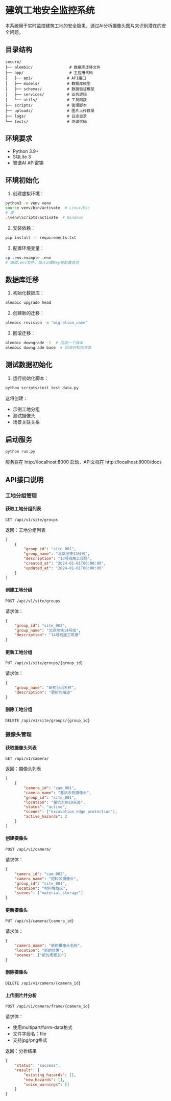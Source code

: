 # 建筑工地安全监控系统

本系统用于实时监控建筑工地的安全隐患，通过AI分析摄像头图片来识别潜在的安全问题。

## 目录结构

```
secure/
├── alembic/                # 数据库迁移文件
├── app/                    # 主应用代码
│   ├── api/               # API接口
│   ├── models/            # 数据库模型
│   ├── schemas/           # 数据验证模型
│   ├── services/          # 业务逻辑
│   └── utils/             # 工具函数
├── scripts/               # 管理脚本
├── uploads/               # 图片上传目录
├── logs/                  # 日志目录
└── tests/                 # 测试代码
```

## 环境要求

- Python 3.9+
- SQLite 3
- 智谱AI API密钥

## 环境初始化

1. 创建虚拟环境：
```bash
python3 -m venv venv
source venv/bin/activate  # Linux/Mac
# 或
.\venv\Scripts\activate  # Windows
```

2. 安装依赖：
```bash
pip install -r requirements.txt
```

3. 配置环境变量：
```bash
cp .env.example .env
# 编辑.env文件，填入必要Key等配置信息
```

## 数据库迁移

1. 初始化数据库：
```bash
alembic upgrade head
```

2. 创建新的迁移：
```bash
alembic revision -m "migration_name"
```

3. 回滚迁移：
```bash
alembic downgrade -1  # 回滚一个版本
alembic downgrade base  # 回滚到初始状态
```

## 测试数据初始化

1. 运行初始化脚本：
```bash
python scripts/init_test_data.py
```

这将创建：
- 示例工地分组
- 测试摄像头
- 场景关联关系

## 启动服务

```bash
python run.py
```

服务将在 http://localhost:8000 启动，API文档在 http://localhost:8000/docs

## API接口说明

### 工地分组管理

#### 获取工地分组列表
```http
GET /api/v1/site/groups
```

返回：工地分组列表
```json
[
    {
        "group_id": "site_001",
        "group_name": "北京地铁13号线",
        "description": "13号线施工现场",
        "created_at": "2024-01-01T00:00:00",
        "updated_at": "2024-01-01T00:00:00"
    }
]
```

#### 创建工地分组
```http
POST /api/v1/site/groups
```

请求体：
```json
{
    "group_id": "site_002",
    "group_name": "北京地铁14号线",
    "description": "14号线施工现场"
}
```

#### 更新工地分组
```http
PUT /api/v1/site/groups/{group_id}
```

请求体：
```json
{
    "group_name": "新的分组名称",
    "description": "更新的描述"
}
```

#### 删除工地分组
```http
DELETE /api/v1/site/groups/{group_id}
```

### 摄像头管理

#### 获取摄像头列表
```http
GET /api/v1/camera/
```

返回：摄像头列表
```json
[
    {
        "camera_id": "cam_001",
        "camera_name": "基坑东侧摄像头",
        "group_id": "site_001",
        "location": "基坑东侧10米处",
        "status": "active",
        "scenes": ["excavation_edge_protection"],
        "active_hazards": 2
    }
]
```

#### 创建摄像头
```http
POST /api/v1/camera/
```

请求体：
```json
{
    "camera_id": "cam_002",
    "camera_name": "材料区摄像头",
    "group_id": "site_001",
    "location": "材料堆放区",
    "scenes": ["material_storage"]
}
```

#### 更新摄像头
```http
PUT /api/v1/camera/{camera_id}
```

请求体：
```json
{
    "camera_name": "新的摄像头名称",
    "location": "新的位置",
    "scenes": ["新的场景ID"]
}
```

#### 删除摄像头
```http
DELETE /api/v1/camera/{camera_id}
```

#### 上传图片并分析
```http
POST /api/v1/camera/frame/{camera_id}
```

请求体：
- 使用multipart/form-data格式
- 文件字段名：file
- 支持jpg/png格式

返回：分析结果
```json
{
    "status": "success",
    "result": {
        "existing_hazards": [],
        "new_hazards": [],
        "voice_warnings": []
    }
}
```
